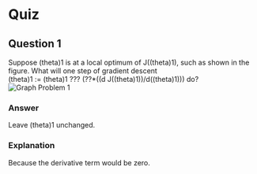 Quiz
====

Question 1
----------

Suppose (theta)1 is at a local optimum of J((theta)1), such as shown in the figure. What will one step of gradient descent  
(theta)1 := (theta)1 ??? (??*((d J((theta)1))/d((theta)1))) do?   
![Graph Problem 1](https://github.com/UtkarshPathrabe/Machine-Learning-Stanford-University-Coursera/blob/master/Week%2001/02.%20Linear%20Regression%20with%20One%20Variable/Lecture06Graph.png)

### Answer

Leave (theta)1 unchanged.

### Explanation

Because the derivative term would be zero.